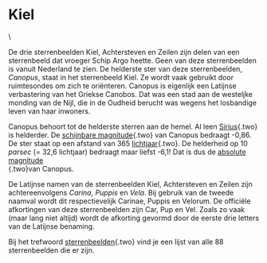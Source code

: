 # Kiel

\

De drie sterrenbeelden Kiel, Achtersteven en Zeilen zijn delen van een
sterrenbeeld dat vroeger Schip Argo heette. Geen van deze sterrenbeelden
is vanuit Nederland te zien. De helderste ster van deze sterrenbeelden,
*Canopus*, staat in het sterrenbeeld Kiel. Ze wordt vaak gebruikt door
ruimtesondes om zich te oriënteren. Canopus is eigenlijk een Latijnse
verbastering van het Griekse Canobos. Dat was een stad aan de westeljke
monding van de Nijl, die in de Oudheid berucht was wegens het losbandige
leven van haar inwoners.

Canopus behoort tot de helderste sterren aan de hemel. Al leen
[Sirius](sirius.html){.two} is helderder. De [schijnbare
magnitude](magnitud.html){.two} van Canopus bedraagt -0,86. De ster
staat op een afstand van 365 [lichtjaar](lichtjaa.html){.two}. De
helderheid op 10 *parsec* (= 32,6 lichtjaar) bedraagt maar liefst -6,1!
Dat is dus de [absolute magnitude\
](absolute.html){.two}van Canopus.

De Latijnse namen van de sterrenbeelden Kiel, Achtersteven en Zeilen
zijn achtereenvolgens *Carina*, *Puppis* en *Vela*. Bij gebruik van de
tweede naamval wordt dit respectievelijk Carinae, Puppis en Velorum. De
officiële afkortingen van deze sterrenbeelden zijn Car, Pup en Vel.
Zoals zo vaak (maar lang niet altijd) wordt de afkorting gevormd door de
eerste drie letters van de Latijnse benaming.

Bij het trefwoord [sterrenbeelden](sterrenb.html){.two} vind je een
lijst van alle 88 sterrenbeelden die er zijn.
